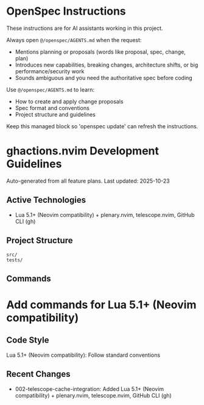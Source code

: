 <!-- OPENSPEC:START -->
# OpenSpec Instructions

These instructions are for AI assistants working in this project.

Always open `@/openspec/AGENTS.md` when the request:

- Mentions planning or proposals (words like proposal, spec, change, plan)
- Introduces new capabilities, breaking changes, architecture shifts, or big performance/security work
- Sounds ambiguous and you need the authoritative spec before coding

Use `@/openspec/AGENTS.md` to learn:

- How to create and apply change proposals
- Spec format and conventions
- Project structure and guidelines

Keep this managed block so 'openspec update' can refresh the instructions.

<!-- OPENSPEC:END -->

# ghactions.nvim Development Guidelines

Auto-generated from all feature plans. Last updated: 2025-10-23

## Active Technologies

- Lua 5.1+ (Neovim compatibility) + plenary.nvim, telescope.nvim, GitHub CLI (gh)

## Project Structure

```text
src/
tests/
```

## Commands

# Add commands for Lua 5.1+ (Neovim compatibility)

## Code Style

Lua 5.1+ (Neovim compatibility): Follow standard conventions

## Recent Changes

- 002-telescope-cache-integration: Added Lua 5.1+ (Neovim compatibility) + plenary.nvim, telescope.nvim, GitHub CLI (gh)

<!-- MANUAL ADDITIONS START -->
<!-- MANUAL ADDITIONS END -->
